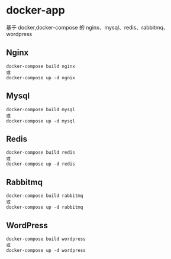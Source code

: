 # docker-app

基于 docker,docker-compose 的 nginx、mysql、redis、rabbitmq、wordpress

## Nginx

    docker-compose build nginx
    或
    docker-compose up -d ngnix

## Mysql

    docker-compose build mysql
    或
    docker-compose up -d mysql

## Redis

    docker-compose build redis
    或
    docker-compose up -d redis

## Rabbitmq

    docker-compose build rabbitmq
    或
    docker-compose up -d rabbitmq

## WordPress

    docker-compose build wordpress
    或
    docker-compose up -d wordpress
